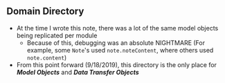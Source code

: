## Domain Directory
* At the time I wrote this note, there was a lot of the same model objects being replicated per module
    * Because of this, debugging was an absolute NIGHTMARE (For example, some `Note`'s used `note.noteContent`, where others used `note.content`)
* From this point forward (9/18/2019), this directory is the only place for **_Model Objects_** and **_Data Transfer Objects_**
